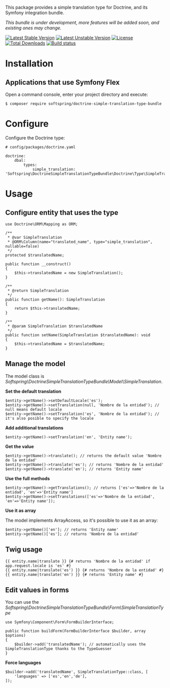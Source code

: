 This package provides a simple translation type for Doctrine, and its Symfony integration bundle.

*This bundle is under development, more features will be added soon, and existing ones may change.*

[![Latest Stable Version](https://poser.pugx.org/softspring/doctrine-simple-translation-type-bundle/v/stable.svg)](https://packagist.org/packages/softspring/doctrine-simple-translation-type-bundle)
[![Latest Unstable Version](https://poser.pugx.org/softspring/doctrine-simple-translation-type-bundle/v/unstable.svg)](https://packagist.org/packages/softspring/doctrine-simple-translation-type-bundle)
[![License](https://poser.pugx.org/softspring/doctrine-simple-translation-type-bundle/license.svg)](https://packagist.org/packages/softspring/doctrine-simple-translation-type-bundle)
[![Total Downloads](https://poser.pugx.org/softspring/doctrine-simple-translation-type-bundle/downloads)](https://packagist.org/packages/softspring/doctrine-simple-translation-type-bundle)
[![Build status](https://app.travis-ci.com/github/softspring/doctrine-simple-translation-type-bundle.svg?branch=master)](https://app.travis-ci.com/github/softspring/doctrine-simple-translation-type-bundle)

# Installation

## Applications that use Symfony Flex

Open a command console, enter your project directory and execute:

```console
$ composer require softspring/doctrine-simple-translation-type-bundle
```

# Configure

Configure the Doctrine type:

    # config/packages/doctrine.yaml
    
    doctrine:
        dbal:
            types:
                simple_translation: 'Softspring\DoctrineSimpleTranslationTypeBundle\Doctrine\Type\SimpleTranslationType'

# Usage

## Configure entity that uses the type

    use Doctrine\ORM\Mapping as ORM;

    /**
     * @var SimpleTranslation
     * @ORM\Column(name="translated_name", type="simple_translation", nullable=false)
     */
    protected $translatedName;
    
    public function __construct()
    {
        $this->translatedName = new SimpleTranslation();
    }
                
    /**
     * @return SimpleTranslation
     */
    public function getName(): SimpleTranslation
    {
        return $this->translatedName;
    }

    /**
     * @param SimpleTranslation $translatedName
     */
    public function setName(SimpleTranslation $translatedName): void
    {
        $this->translatedName = $translatedName;
    }   
    
## Manage the model

The model class is *Softspring\DoctrineSimpleTranslationTypeBundle\Model\SimpleTranslation*.

**Set the default translation**

    $entity->getName()->setDefaultLocale('es');
    $entity->getName()->setTranslation(null, 'Nombre de la entidad'); // null means default locale
    $entity->getName()->setTranslation('es', 'Nombre de la entidad'); // it's also posible to specify the locale
    
**Add additional translations**

    $entity->getName()->setTranslation('en', 'Entity name');
    
**Get the value**
    
    $entity->getName()->translate(); // returns the default value 'Nombre de la entidad'
    $entity->getName()->translate('es'); // returns 'Nombre de la entidad'
    $entity->getName()->translate('en'); // returns 'Entity name'
    
**Use the full methods**

    $entity->getName()->getTranslations(); // returns ['es'=>'Nombre de la entidad', 'en'=>'Entity name']
    $entity->getName()->setTranslations(['es'=>'Nombre de la entidad', 'en'=>'Entity name']);
    
**Use it as array**

The model implements ArrayAccess, so it's possible to use it as an array:

    $entity->getName()['en']; // returns 'Entity name'
    $entity->getName()['es']; // returns 'Nombre de la entidad'
    
## Twig usage

    {{ entity.name|translate }} {# returns 'Nombre de la entidad' if app.request.locale is 'es' #}    
    {{ entity.name|translate('es') }} {# returns 'Nombre de la entidad' #}    
    {{ entity.name|translate('en') }} {# returns 'Entity name' #}    

## Edit values in forms

You can use the *Softspring\DoctrineSimpleTranslationTypeBundle\Form\SimpleTranslationType*

    use Symfony\Component\Form\FormBuilderInterface;
    
    public function buildForm(FormBuilderInterface $builder, array $options)
    {
        $builder->add('translatedName'); // automatically uses the SimpleTranslationType thanks to the TypeGuesser
    }
    
**Force languages**

    $builder->add('translatedName', SimpleTranslationType::class, [
        'languages' => ['es','en','de'],    
    ]);
    
